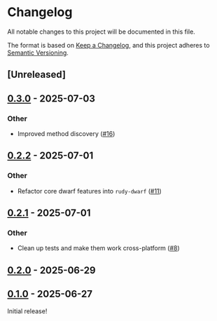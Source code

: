 # Changelog

All notable changes to this project will be documented in this file.

The format is based on [Keep a Changelog](https://keepachangelog.com/en/1.0.0/),
and this project adheres to [Semantic Versioning](https://semver.org/spec/v2.0.0.html).

## [Unreleased]

## [0.3.0](https://github.com/samscott89/rudy/compare/rudy-types-v0.2.2...rudy-types-v0.3.0) - 2025-07-03

### Other

- Improved method discovery ([#16](https://github.com/samscott89/rudy/pull/16))

## [0.2.2](https://github.com/samscott89/rudy/compare/rudy-types-v0.2.1...rudy-types-v0.2.2) - 2025-07-01

### Other

- Refactor core dwarf features into `rudy-dwarf` ([#11](https://github.com/samscott89/rudy/pull/11))

## [0.2.1](https://github.com/samscott89/rudy/compare/rudy-types-v0.2.0...rudy-types-v0.2.1) - 2025-07-01

### Other

- Clean up tests and make them work cross-platform ([#8](https://github.com/samscott89/rudy/pull/8))

## [0.2.0](https://github.com/samscott89/rudy/compare/rudy-types-v0.1.0...rudy-types-v0.2.0) - 2025-06-29

## [0.1.0](https://github.com/samscott89/rudy/releases/tag/rudy-types-v0.1.0) - 2025-06-27

Initial release!
